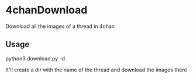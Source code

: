 # 4chanDownload
Download all the images of a thread in 4chan

## Usage
python3 download.py -d <url>

It'll create a dir with the name of the thread and download the images there
